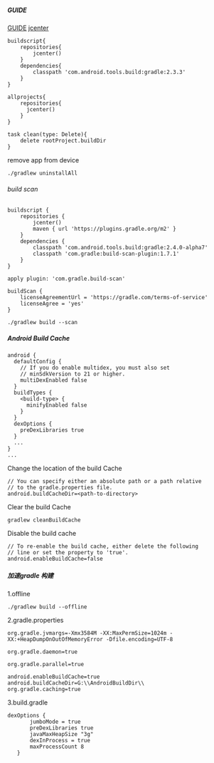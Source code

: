 ##### GUIDE
[GUIDE](https://gradle.org/guides/#getting-started)
[jcenter](https://jcenter.bintray.com)
```
buildscript{
    repositories{
        jcenter()
    }
    dependencies{
        classpath 'com.android.tools.build:gradle:2.3.3'
    }
}

allprojects{
    repositories{
      jcenter()
    }
}

task clean(type: Delete){
    delete rootProject.buildDir
}
```
remove app from device
```
./gradlew uninstallAll
```
###### build scan
```
buildscript {
    repositories {
        jcenter()
        maven { url 'https://plugins.gradle.org/m2' }    
    }
    dependencies {
        classpath 'com.android.tools.build:gradle:2.4.0-alpha7'
        classpath 'com.gradle:build-scan-plugin:1.7.1'   
    }
}

apply plugin: 'com.gradle.build-scan'                    

buildScan {                                              
    licenseAgreementUrl = 'https://gradle.com/terms-of-service'
    licenseAgree = 'yes'
}
```

```
./gradlew build --scan
```  

##### Android Build Cache
```
android {
  defaultConfig {
    // If you do enable multidex, you must also set
    // minSdkVersion to 21 or higher.
    multiDexEnabled false
  }
  buildTypes {
    <build-type> {
      minifyEnabled false
    }
  }
  dexOptions {
    preDexLibraries true
  }
  ...
}
...
```
Change the location of the build Cache
```
// You can specify either an absolute path or a path relative
// to the gradle.properties file.
android.buildCacheDir=<path-to-directory>
```
Clear the build Cache
```
gradlew cleanBuildCache
```

Disable the build cache
```
// To re-enable the build cache, either delete the following
// line or set the property to 'true'.
android.enableBuildCache=false
```
##### 加速gradle 构建
1.offline
```
./gradlew build --offline
```
2.gradle.properties
```
org.gradle.jvmargs=-Xmx3584M -XX:MaxPermSize=1024m -XX:+HeapDumpOnOutOfMemoryError -Dfile.encoding=UTF-8

org.gradle.daemon=true

org.gradle.parallel=true

android.enableBuildCache=true
android.buildCacheDir=G:\\AndroidBuildDir\\
org.gradle.caching=true
```
3.build.gradle
```
dexOptions {
       jumboMode = true
       preDexLibraries true
       javaMaxHeapSize "3g"
       dexInProcess = true
       maxProcessCount 8
   }
```
